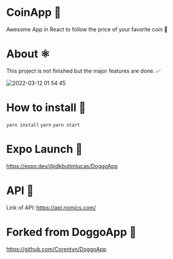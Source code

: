 # CoinApp 🚀

Awesome App in React to follow the price of your favorite coin 🌝

# About ⚛️

This project is not finished but the major features are done. ✅

![2022-03-12 01 54 45](https://user-images.githubusercontent.com/76565606/157996728-bf11bf52-e71a-436c-8573-71b59ff7cb90.gif)


# How to install 🚧

`yarn install`
`yarn`
`yarn start`

# Expo Launch 📱

https://expo.dev/@idkbutimlucas/DoggoApp

# API 🤯

Link of API: https://api.nomics.com/

# Forked from DoggoApp 🐶

https://github.com/Corentyn/DoggoApp
